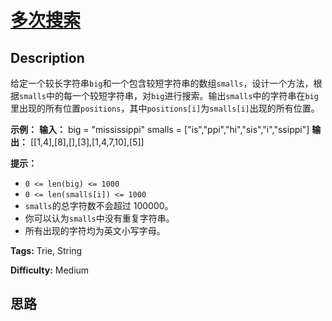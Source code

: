 # [多次搜索][title]

## Description

给定一个较长字符串`big`和一个包含较短字符串的数组`smalls`，设计一个方法，根据`smalls`中的每一个较短字符串，对`big`进行搜索。输出`smalls`中的字符串在`big`里出现的所有位置`positions`，其中`positions[i]`为`smalls[i]`出现的所有位置。

**示例：**
            **输入：**    big = "mississippi"    smalls = ["is","ppi","hi","sis","i","ssippi"]    **输出：** [[1,4],[8],[],[3],[1,4,7,10],[5]]    

**提示：**

  * `0 <= len(big) <= 1000`
  * `0 <= len(smalls[i]) <= 1000`
  * `smalls`的总字符数不会超过 100000。
  * 你可以认为`smalls`中没有重复字符串。
  * 所有出现的字符均为英文小写字母。


**Tags:** Trie, String

**Difficulty:** Medium

## 思路

[title]: https://leetcode-cn.com/problems/multi-search-lcci
